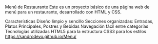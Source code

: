 Menú de Restaurante
Este es un proyecto básico de una página web de menú para un restaurante, desarrollado con HTML y CSS.

Características
Diseño limpio y sencillo
Secciones organizadas: Entradas, Platos Principales, Postres y Bebidas
Navegación fácil entre categorías
Tecnologías utilizadas
HTML5 para la estructura
CSS3 para los estilos
https://sandrodevx.github.io/Menu/
